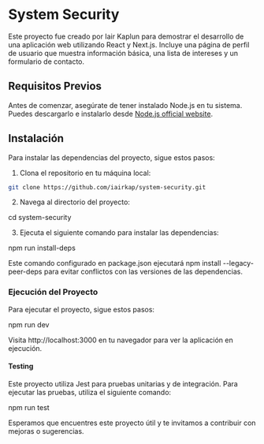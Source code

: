 # System Security

Este proyecto fue creado por Iair Kaplun para demostrar el desarrollo de una aplicación web utilizando React y Next.js. Incluye una página de perfil de usuario que muestra información básica, una lista de intereses y un formulario de contacto.

## Requisitos Previos

Antes de comenzar, asegúrate de tener instalado Node.js en tu sistema. Puedes descargarlo e instalarlo desde [Node.js official website](https://nodejs.org/).

## Instalación

Para instalar las dependencias del proyecto, sigue estos pasos:

1. Clona el repositorio en tu máquina local:

```bash
git clone https://github.com/iairkap/system-security.git

```

2. Navega al directorio del proyecto:

cd system-security

3. Ejecuta el siguiente comando para instalar las dependencias:

npm run install-deps

Este comando configurado en package.json ejecutará npm install --legacy-peer-deps para evitar conflictos con las versiones de las dependencias.

### Ejecución del Proyecto

Para ejecutar el proyecto, sigue estos pasos:

npm run dev

Visita http://localhost:3000 en tu navegador para ver la aplicación en ejecución.

#### Testing

Este proyecto utiliza Jest para pruebas unitarias y de integración. Para ejecutar las pruebas, utiliza el siguiente comando:

npm run test

Esperamos que encuentres este proyecto útil y te invitamos a contribuir con mejoras o sugerencias.
